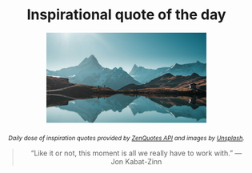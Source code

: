 
<div align="center">

# Inspirational quote of the day

<img src="./data/photo.jpeg" alt="Beautiful nature photo" width="320" height="180">

<sub><i>Daily dose of inspiration quotes provided by [ZenQuotes API](https://zenquotes.io/) and images by [Unsplash](https://unsplash.com/).</i></sub>


<blockquote>&ldquo;Like it or not, this moment is all we really have to work with.&rdquo; &mdash; <footer>Jon Kabat-Zinn</footer></blockquote>

</div>
